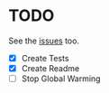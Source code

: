 # TODO
See the [issues](https://github.com/drkostas/starter/issues) too.
- [X] Create Tests
- [X] Create Readme
- [ ] Stop Global Warming